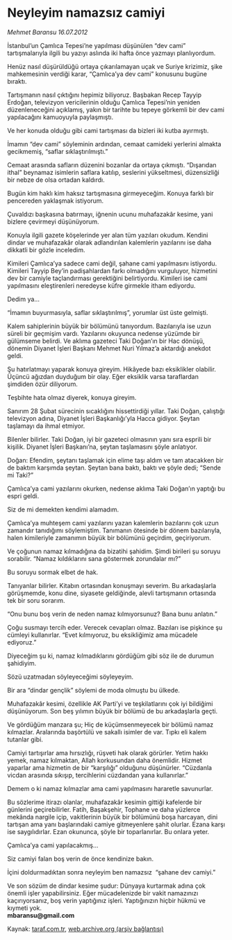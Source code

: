 # Neyleyim namazsız camiyi

*Mehmet Baransu 16.07.2012*

<div class="yazi"><p>İstanbul’un Çamlıca Tepesi’ne yapılması düşünülen “dev cami” tartışmalarıyla ilgili bu yazıyı aslında iki hafta önce yazmayı planlıyordum. </p>
<p>Henüz nasıl düşürüldüğü ortaya çıkarılamayan uçak ve Suriye krizimiz, şike mahkemesinin verdiği karar, “Çamlıca’ya dev cami” konusunu bugüne bıraktı.</p>
<p>Tartışmanın nasıl çıktığını hepimiz biliyoruz. Başbakan Recep Tayyip Erdoğan, televizyon vericilerinin olduğu Çamlıca Tepesi’nin yeniden düzenleneceğini açıklamış, yakın bir tarihte bu tepeye görkemli bir dev cami yapılacağını kamuoyuyla paylaşmıştı. </p>
<p>Ve her konuda olduğu gibi cami tartışması da bizleri iki kutba ayırmıştı.  </p>
<p>İmamın “dev cami” söyleminin ardından, cemaat camideki yerlerini almakta gecikmemiş, “saflar sıklaştırılmıştı.” </p>
<p>Cemaat arasında safların düzenini bozanlar da ortaya çıkmıştı. “Dışarıdan ithal” beynamaz isimlerin saflara katılıp, seslerini yükseltmesi, düzensizliği bir nebze de olsa ortadan kaldırdı. </p>
<p>Bugün kim haklı kim haksız tartışmasına girmeyeceğim. Konuya farklı bir pencereden yaklaşmak istiyorum. </p>
<p>Çuvaldızı başkasına batırmayı, iğnenin ucunu muhafazakâr kesime, yani bizlere çevirmeyi düşünüyorum. </p>
<p>Konuyla ilgili gazete köşelerinde yer alan tüm yazıları okudum. Kendini dindar ve muhafazakâr olarak adlandırılan kalemlerin yazılarını ise daha dikkatli bir gözle inceledim. </p>
<p>Kimileri Çamlıca’ya sadece cami değil, şahane cami yapılmasını istiyordu. Kimileri Tayyip Bey’in padişahlardan farkı olmadığını vurguluyor, hizmetini dev bir camiyle taçlandırması gerektiğini belirtiyordu. Kimileri ise cami yapılmasını eleştirenleri neredeyse küfre girmekle itham ediyordu.</p>
<p>Dedim ya...</p>
<p>“İmamın buyurmasıyla, saflar sıklaştırılmış”, yorumlar üst üste gelmişti.  </p>
<p>Kalem sahiplerinin büyük bir bölümünü tanıyordum. Bazılarıyla ise uzun süreli bir geçmişim vardı. Yazılarını okuyunca nedense yüzümde bir gülümseme belirdi. Ve aklıma gazeteci Taki Doğan’ın bir Hac dönüşü, dönemin Diyanet İşleri Başkanı Mehmet Nuri Yılmaz’a aktardığı anekdot geldi. </p>
<p>Şu hatırlatmayı yaparak konuya gireyim. Hikâyede bazı eksiklikler olabilir. Üçüncü ağızdan duyduğum bir olay. Eğer eksiklik varsa taraflardan şimdiden özür diliyorum. </p>
<p>Teşbihte hata olmaz diyerek, konuya gireyim. </p>
<p>Sanırım 28 Şubat sürecinin sıcaklığını hissettirdiği yıllar. Taki Doğan, çalıştığı televizyon adına, Diyanet İşleri Başkanlığı’yla Hacca gidiyor. Şeytan taşlamayı da ihmal etmiyor. </p>
<p>Bilenler bilirler. Taki Doğan, iyi bir gazeteci olmasının yanı sıra esprili bir kişilik. Diyanet İşleri Başkanı’na, şeytan taşlamasını şöyle anlatıyor. </p>
<p>Doğan: Efendim, şeytanı taşlamak için elime taşı aldım ve tam atacakken bir de baktım karşımda şeytan. Şeytan bana baktı, baktı ve şöyle dedi; “Sende mi Taki?” </p>
<p>Çamlıca’ya cami yazılarını okurken, nedense aklıma Taki Doğan’ın yaptığı bu espri geldi. </p>
<p>Siz de mi demekten kendimi alamadım. </p>
<p>Çamlıca’ya muhteşem cami yazılarını yazan kalemlerin bazılarını çok uzun zamandır tanıdığımı söylemiştim. Tanımanın ötesinde bir dönem bazılarıyla, halen kimileriyle zamanımın büyük bir bölümünü geçirdim, geçiriyorum. </p>
<p>Ve çoğunun namaz kılmadığına da bizatihi şahidim. Şimdi birileri şu soruyu sorabilir. “Namaz kıldıklarını sana göstermek zorundalar mı?”</p>
<p>Bu soruyu sormak elbet de hak. </p>
<p>Tanıyanlar bilirler. Kitabın ortasından konuşmayı severim. Bu arkadaşlarla görüşmemde, konu dine, siyasete geldiğinde, alevli tartışmanın ortasında tek bir soru sorarım.  </p>
<p>“Onu bunu boş verin de neden namaz kılmıyorsunuz? Bana bunu anlatın.” </p>
<p>Çoğu susmayı tercih eder. Verecek cevapları olmaz. Bazıları ise pişkince şu cümleyi kullanırlar. “Evet kılmıyoruz, bu eksikliğimiz ama mücadele ediyoruz.”</p>
<p>Diyeceğim şu ki, namaz kılmadıklarını gördüğüm gibi söz ile de durumun şahidiyim. </p>
<p>Sözü uzatmadan söyleyeceğimi söyleyeyim. </p>
<p>Bir ara “dindar gençlik” söylemi de moda olmuştu bu ülkede. </p>
<p>Muhafazakâr kesimi, özellikle AK Parti’yi ve teşkilatlarını çok iyi bildiğimi düşünüyorum. Son beş yılımın büyük bir bölümü de bu arkadaşlarla geçti. </p>
<p>Ve gördüğüm manzara şu; Hiç de küçümsenmeyecek bir bölümü namaz kılmazlar. Aralarında başörtülü ve sakallı isimler de var. Tıpkı eli kalem tutanlar gibi.  </p>
<p>Camiyi tartışırlar ama hırsızlığı, rüşveti hak olarak görürler. Yetim hakkı yemek, namaz kılmaktan, Allah korkusundan daha önemlidir. Hizmet yaparlar ama hizmetin de bir “karşılığı” olduğunu düşünürler. “Cüzdanla vicdan arasında sıkışıp, tercihlerini cüzdandan yana kullanırlar.” </p>
<p>Demem o ki namaz kılmazlar ama cami yapılmasını hararetle savunurlar. </p>
<p>Bu sözlerime itirazı olanlar, muhafazakâr kesimin gittiği kafelerde bir günlerini geçirebilirler. Fatih, Başakşehir, Tophane ve daha yüzlerce mekânda nargile içip, vakitlerinin büyük bir bölümünü boşa harcayan, dini tartışan ama yanı başlarındaki camiye gitmeyenlere şahit olurlar. Ezana karşı ise saygılıdırlar. Ezan okununca, şöyle bir toparlanırlar. Bu onlara yeter. </p>
<p>Çamlıca’ya cami yapılacakmış…</p>
<p>Siz camiyi falan boş verin de önce kendinize bakın. </p>
<p>İçini doldurmadıktan sonra neyleyim ben namazsız  “şahane dev camiyi.” </p>
<p>Ve son sözüm de dindar kesime şudur: Dünyaya kurtarmak adına çok önemli işler yapabilirsiniz. Eğer mücadelenizde bir vakit namazınızı kaçırıyorsanız, boş verin yaptığınız işleri. Yaptığınızın hiçbir hükmü ve kıymeti yok.<br/><b>mbaransu@gmail.com</b></p>
</div>

Kaynak: [taraf.com.tr](http://www.taraf.com.tr/mehmet-baransu/makale-neyleyim-namazsiz-camiyi.htm), [web.archive.org (arşiv bağlantısı)](http://web.archive.org/web/20131107012831/http://www.taraf.com.tr/mehmet-baransu/makale-neyleyim-namazsiz-camiyi.htm)
